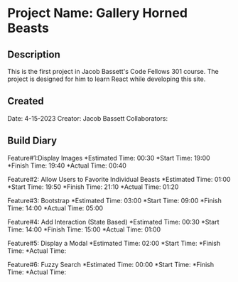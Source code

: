 # Project Name: Gallery Horned Beasts

## Description
This is the first project in Jacob Bassett's Code Fellows 301 course. The project is designed for him to learn React while developing this site.


## Created
Date: 4-15-2023
Creator: Jacob Bassett
Collaborators: 


## Build Diary

Feature#1:Display Images
  *Estimated Time: 00:30
  *Start Time: 19:00
  *Finish Time: 19:40
  *Actual Time: 00:40

Feature#2: Allow Users to Favorite Individual Beasts
  *Estimated Time: 01:00
  *Start Time: 19:50
  *Finish Time: 21:10
  *Actual Time: 01:20

Feature#3: Bootstrap
  *Estimated Time: 03:00
  *Start Time: 09:00
  *Finish Time: 14:00
  *Actual Time: 05:00

Feature#4: Add Interaction (State Based)
  *Estimated Time: 00:30
  *Start Time: 14:00
  *Finish Time: 15:00
  *Actual Time: 01:00

Feature#5: Display a Modal 
  *Estimated Time: 02:00
  *Start Time:
  *Finish Time:
  *Actual Time:

Feature#6: Fuzzy Search
  *Estimated Time: 00:00
  *Start Time:
  *Finish Time:
  *Actual Time:



